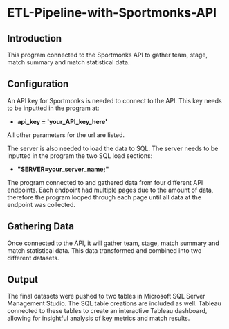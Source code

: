 # ETL-Pipeline-with-Sportmonks-API
## Introduction
This program connected to the Sportmonks API to gather team, stage, match summary and match statistical data. 

## Configuration
An API key for Sportmonks is needed to connect to the API.
This key needs to be inputted in the program at:
  - **api_key = 'your_API_key_here'**

All other parameters for the url are listed. 

The server is also needed to load the data to SQL.
The server needs to be inputted in the program the two SQL load sections:
 - **"SERVER=your_server_name;"** 


The program connected to and gathered data from four different API endpoints. Each endpoint had multiple pages due to the amount of data, therefore the program looped through each page until all data at the endpoint was collected.


## Gathering Data
Once connected to the API, it will gather team, stage, match summary and match statistical data. This data transformed and combined into two different datasets.

## Output
The final datasets were pushed to two tables in Microsoft SQL Server Management Studio. The SQL table creations are included as well. Tableau connected to these tables to create an interactive Tableau dashboard, allowing for insightful analysis of key metrics and match results.
